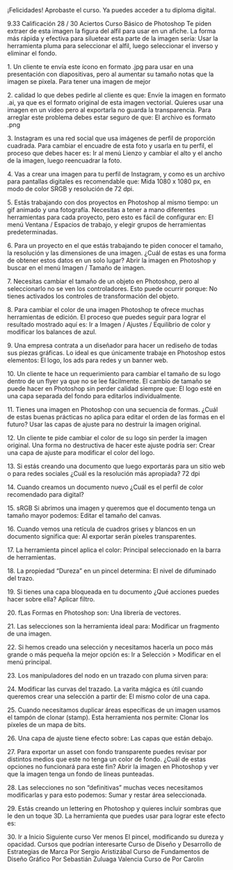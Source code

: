 ¡Felicidades!
Aprobaste el curso. Ya puedes acceder a tu diploma digital.

9\.33
Calificación
28 / 30
Aciertos
Curso Básico de Photoshop
Te piden extraer de esta imagen la figura del alfil para usar en un afiche. La forma más rápida y
efectiva para siluetear esta parte de la imagen sería:
Usar la herramienta pluma para seleccionar el alfil, luego seleccionar el inverso y
eliminar el fondo.

1\.
Un cliente te envía este ícono en formato .jpg para usar en una presentación con diapositivas,
pero al aumentar su tamaño notas que la imagen se pixela. Para tener una imagen de mejor

2\.
calidad lo que debes pedirle al cliente es que:
Envíe la imagen en formato .ai, ya que es el formato original de esta imagen
vectorial.
Quieres usar una imagen en un video pero al exportarla no guarda la transparencia. Para
arreglar este problema debes estar seguro de que:
El archivo es formato .png

3\.
Instagram es una red social que usa imágenes de perfil de proporción cuadrada. Para cambiar
el encuadre de esta foto y usarla en tu perfil, el proceso que debes hacer es:
Ir al menú Lienzo y cambiar el alto y el ancho de la imagen, luego reencuadrar la
foto.

4\.
Vas a crear una imagen para tu perfil de Instagram, y como es un archivo para pantallas
digitales es recomendable que:
Mida 1080 x 1080 px, en modo de color SRGB y resolución de 72 dpi.

5\.
Estás trabajando con dos proyectos en Photoshop al mismo tiempo: un gif animado y una
fotografía. Necesitas a tener a mano diferentes herramientas para cada proyecto, pero esto es
fácil de configurar en:
El menú Ventana / Espacios de trabajo, y elegir grupos de herramientas
predeterminadas.

6\.
Para un proyecto en el que estás trabajando te piden conocer el tamaño, la resolución y las
dimensiones de una imagen. ¿Cuál de estas es una forma de obtener estos datos en un solo
lugar?
Abrir la imagen en Photoshop y buscar en el menú Imagen / Tamaño de imagen.

7\.
Necesitas cambiar el tamaño de un objeto en Photoshop, pero al seleccionarlo no se ven los
controladores. Esto puede ocurrir porque:
No tienes activados los controles de transformación del objeto.

8\.
Para cambiar el color de una imagen Photoshop te ofrece muchas herramientas de edición. El
proceso que puedes seguir para lograr el resultado mostrado aquí es:
Ir a Imagen / Ajustes / Equilibrio de color y modificar los balances de azul.

9\.
Una empresa contrata a un diseñador para hacer un rediseño de todas sus piezas gráficas. Lo
ideal es que únicamente trabaje en Photoshop estos elementos:
El logo, los ads para redes y un banner web.

10\.
Un cliente te hace un requerimiento para cambiar el tamaño de su logo dentro de un flyer ya
que no se lee fácilmente. El cambio de tamaño se puede hacer en Photoshop sin perder
calidad siempre que:
El logo esté en una capa separada del fondo para editarlos individualmente.

11\.
Tienes una imagen en Photoshop con una secuencia de formas. ¿Cuál de estas buenas
prácticas no aplica para editar el orden de las formas en el futuro?
Usar las capas de ajuste para no destruir la imagen original.

12\.
Un cliente te pide cambiar el color de su logo sin perder la imagen original. Una forma no
destructiva de hacer este ajuste podría ser:
Crear una capa de ajuste para modificar el color del logo.

13\.
Si estás creando una documento que luego exportarás para un sitio web o para redes sociales
¿Cuál es la resolución más apropiada?
72 dpi

14\.
Cuando creamos un documento nuevo ¿Cuál es el perfil de color recomendado para digital?

15\.
sRGB
Si abrimos una imagen y queremos que el documento tenga un tamaño mayor podemos:
Editar el tamaño del canvas.

16\.
Cuando vemos una retícula de cuadros grises y blancos en un documento significa que:
Al exportar serán píxeles transparentes.

17\.
La herramienta pincel aplica el color:
Principal seleccionado en la barra de herramientas.

18\.
La propiedad “Dureza” en un pincel determina:
El nivel de difuminado del trazo.

19\.
Si tienes una capa bloqueada en tu documento ¿Qué acciones puedes hacer sobre ella?
Aplicar filtro.

20\.
fLas Formas en Photoshop son:
Una librería de vectores.

21\.
Las selecciones son la herramienta ideal para:
Modificar un fragmento de una imagen.

22\.
Si hemos creado una selección y necesitamos hacerla un poco más grande o más pequeña la
mejor opción es:
Ir a Selección \> Modificar en el menú principal.

23\.
Los manipuladores del nodo en un trazado con pluma sirven para:

24\.
Modificar las curvas del trazado.
La varita mágica es útil cuando queremos crear una selección a partir de:
El mismo color de una capa.

25\.
Cuando necesitamos duplicar áreas específicas de un imagen usamos el tampón de clonar
(stamp). Esta herramienta nos permite:
Clonar los píxeles de un mapa de bits.

26\.
Una capa de ajuste tiene efecto sobre:
Las capas que están debajo.

27\.
Para exportar un asset con fondo transparente puedes revisar por distintos medios que este
no tenga un color de fondo. ¿Cuál de estas opciones no funcionará para este fin?
Abrir la imagen en Photoshop y ver que la imagen tenga un fondo de líneas
punteadas.

28\.
Las selecciones no son “definitivas” muchas veces necesitamos modificarlas y para esto
podemos:
Sumar y restar área seleccionada.

29\.
Estás creando un lettering en Photoshop y quieres incluir sombras que le den un toque 3D. La
herramienta que puedes usar para lograr este efecto es:

30\.
Ir a Inicio
Siguiente curso
Ver menos
El pincel, modificando su dureza y opacidad.
Cursos que podrían interesarte
Curso de Diseño y Desarrollo de
Estrategias de Marca
Por Sergio Aristizábal
Curso de Fundamentos de Diseño
Gráfico
Por Sebastián Zuluaga Valencia
Curso de 
Por Carolin
